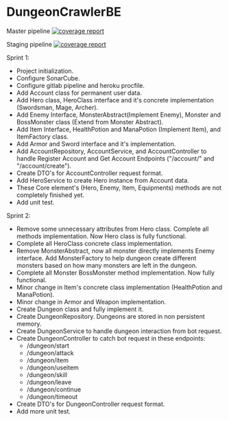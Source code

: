 # DungeonCrawlerBE

Master pipeline
[![coverage report](https://gitlab.cs.ui.ac.id/AdvProg/reguler-2022/student/kelas-a/2006596075-Muhammad-Haqqi-Al-Farizi/a1-dungeon-crawler-game/dungeon-crawler-be/badges/master/coverage.svg)](https://gitlab.cs.ui.ac.id/AdvProg/reguler-2022/student/kelas-a/2006596075-Muhammad-Haqqi-Al-Farizi/a1-dungeon-crawler-game/dungeon-crawler-be/-/commits/master)

Staging pipeline
[![coverage report](https://gitlab.cs.ui.ac.id/AdvProg/reguler-2022/student/kelas-a/2006596075-Muhammad-Haqqi-Al-Farizi/a1-dungeon-crawler-game/dungeon-crawler-be/badges/staging/coverage.svg)](https://gitlab.cs.ui.ac.id/AdvProg/reguler-2022/student/kelas-a/2006596075-Muhammad-Haqqi-Al-Farizi/a1-dungeon-crawler-game/dungeon-crawler-be/-/commits/staging)

Sprint 1:
- Project initialization.
- Configure SonarCube.
- Configure gitlab pipeline and heroku procfile.
- Add Account class for permanent user data.
- Add Hero class, HeroClass interface and it's concrete implementation (Swordsman, Mage, Archer).
- Add Enemy Interface, MonsterAbstract(Implement Enemy), Monster and BossMonster class (Extend from Monster Abstract).
- Add Item Interface, HealthPotion and ManaPotion (Implement Item), and ItemFactory class.
- Add Armor and Sword interface and it's implementation.
- Add AccountRepository, AccountService, and AccountController to handle Register Account and Get Account Endpoints ("/account/" and "/account/create").
- Create DTO's for AccountController request format.
- Add HeroService to create Hero instance from Account data.
- These Core element's (Hero, Enemy, Item, Equipments) methods are not completely finished yet.
- Add unit test.

Sprint 2:
- Remove some unnecessary attributes from Hero class. Complete all methods implementation. Now Hero class is fully functional.
- Complete all HeroClass concrete class implementation.
- Remove MonsterAbstract, now all monster directly implements Enemy interface. Add MonsterFactory to help dungeon create different monsters based on how many monsters are left in the dungeon.
- Complete all Monster BossMonster method implementation. Now fully functional.
- Minor change in Item's concrete class implementation (HealthPotion and ManaPotion).
- Minor change in Armor and Weapon implementation.
- Create Dungeon class and fully implement it.
- Create DungeonRepository. Dungeons are stored in non persistent memory.
- Create DungeonService to handle dungeon interaction from bot request.
- Create DungeonController to catch bot request in these endpoints:
	- /dungeon/start
	- /dungeon/attack
	- /dungeon/item
	- /dungeon/useitem
	- /dungeon/skill
	- /dungeon/leave
	- /dungeon/continue
	- /dungeon/timeout
- Create DTO's for DungeonController request format.
- Add more unit test.
